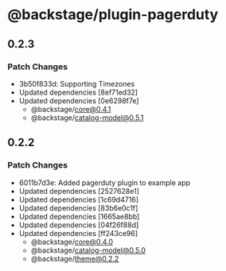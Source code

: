 # @backstage/plugin-pagerduty

## 0.2.3

### Patch Changes

- 3b50f833d: Supporting Timezones
- Updated dependencies [8ef71ed32]
- Updated dependencies [0e6298f7e]
  - @backstage/core@0.4.1
  - @backstage/catalog-model@0.5.1

## 0.2.2

### Patch Changes

- 6011b7d3e: Added pagerduty plugin to example app
- Updated dependencies [2527628e1]
- Updated dependencies [1c69d4716]
- Updated dependencies [83b6e0c1f]
- Updated dependencies [1665ae8bb]
- Updated dependencies [04f26f88d]
- Updated dependencies [ff243ce96]
  - @backstage/core@0.4.0
  - @backstage/catalog-model@0.5.0
  - @backstage/theme@0.2.2

